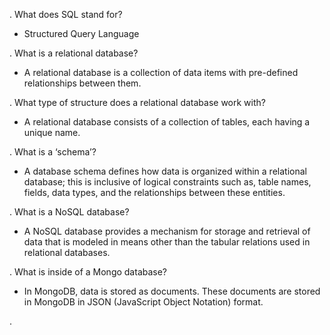 . What does SQL stand for?
- Structured Query Language

. What is a relational database?
- A relational database is a collection of data items with pre-defined relationships between them.

. What type of structure does a relational database work with?
- A relational database consists of a collection of tables, each having a unique name.

. What is a ‘schema’?
- A database schema defines how data is organized within a relational database; this is inclusive of logical constraints such as, table names, fields, data types, and the relationships between these entities.

. What is a NoSQL database?
- A NoSQL database provides a mechanism for storage and retrieval of data that is modeled in means other than the tabular relations used in relational databases. 

. What is inside of a Mongo database?
- In MongoDB, data is stored as documents. These documents are stored in MongoDB in JSON (JavaScript Object Notation) format.

. 
